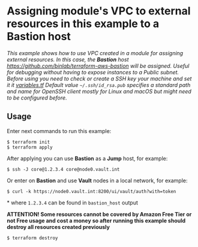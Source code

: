 # Assigning module's VPC to external resources in this example to a Bastion host

*This example shows how to use VPC created in a module for assigning external resources. 
In this case, the **Bastion** host https://github.com/binlab/terraform-aws-bastion will be assigned.
Useful for debugging without having to expose instances to a Public subnet.
Before using you need to check or create a SSH key your machine and set it it [variables.tf](variables.tf)
Default value `~/.ssh/id_rsa.pub` specifies a standard path and name for OpenSSH 
client mostly for Linux and macOS but might need to be configured before.*

## Usage

Enter next commands to run this example:

```shell
$ terraform init
$ terraform apply
```

After applying you can use **Bastion** as a **Jump** host, for example:

```shell
$ ssh -J core@1.2.3.4 core@node0.vault.int
```

Or enter on **Bastion** and use **Vault** nodes in a local network, for example:

```shell
$ curl -k https://node0.vault.int:8200/ui/vault/auth?with=token
```

\* where `1.2.3.4` can be found in `bastion_host` output

**ATTENTION! Some resources cannot be covered by Amazon Free Tier or not Free usage and cost a money so after running this example should destroy all resources created previously**

```shell
$ terraform destroy
```
